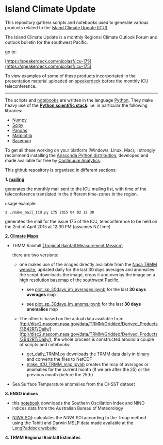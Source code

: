 # Island Climate Update

This repository gathers scripts and notebooks used to generate various products
related to the [Island Climate Update (ICU)](http://www.niwa.co.nz/climate/icu).

The Island Climate Update is a monthly Regional Climate Outlook Forum and outlook
bulletin for the southwest Pacific.

go to:

[https://speakerdeck.com/nicolasf/icu-175](https://speakerdeck.com/nicolasf/icu-175)

To view examples of some of these products incorportated in the presentation material uploaded
on [speakerdeck](https://speakerdeck.com/) before the monthly ICU teleconference.

<hr size=5>

The scripts and [notebooks]() are written in the language [Python](www.python.org). They make
heavy use of the [**Python scientific stack**](http://www.scipy.org/about.html): i.e. in particular the following libraries:

+ [Numpy](http://www.numpy.org/)
+ [Scipy](http://www.scipy.org/)
+ [Pandas](http://pandas.pydata.org/)
+ [Matplotlib](http://matplotlib.org/)
+ [Basemap](http://matplotlib.org/basemap/)

To get all these working on your platform (Windows, Linux, Mac), I strongly recommend installing the [Anaconda Python distribution](https://store.continuum.io/cshop/anaconda/), developed and made available for free by [Continuum Analytics](http://continuum.io/).  

This github repository is organised in different sections:

**1. [mailing](https://github.com/nicolasfauchereau/ICU/blob/master/mail/)**

  generates the monthly mail sent to the ICU mailing list, with time of the teleconference
  translated in the different time-zones in the region.

  usage example:

  ```
  $ ./make_mail_ICU.py 175 2015 04 02 12 30
  ```

  generates the mail for the issue 175 of the ICU, teleconference to be held on the 2nd of April 2015 at 12:30 PM (assumes NZ time)

**2. [Climate Maps](https://github.com/nicolasfauchereau/ICU/blob/master/maps/)**

  + TRMM Rainfall [(Tropical Rainfall Measurement Mission)](https://climatedataguide.ucar.edu/climate-data/trmm-tropical-rainfall-measuring-mission)

    there are two versions:

    + one makes use of the images directly available from the [Nasa TRMM website](http://trmm.gsfc.nasa.gov), updated daily for the last 30 days averages and anomalies: the script downloads the image, crops it and
    overlay the image on a high resolution basemap of the southwest Pacific.

      + see [plot_sp_30days_im_averages.ipynb](http://nbviewer.ipython.org/github/nicolasfauchereau/ICU/blob/master/maps/TRMM/plot_sp_30days_im_averages.ipynb) for the last **30 days averages** map

      + see [plot_sp_30days_im_anoms.ipynb](http://nbviewer.ipython.org/github/nicolasfauchereau/ICU/blob/master/maps/TRMM/plot_sp_30days_im_anoms.ipynb) for the last **30 days anomalies** map

    + The other is based on the actual data available from [ftp://disc2.nascom.nasa.gov/data/TRMM/Gridded/Derived_Products/3B42RT/Daily/](ftp://disc2.nascom.nasa.gov/data/TRMM/Gridded/Derived_Products/3B42RT/Daily/), the whole process is
    constructed around a couple of scripts and notebooks:

      + [get_daily_TRMM.py](https://github.com/nicolasfauchereau/ICU/blob/master/maps/TRMM/get_daily_TRMM.py) downloads the TRMM data daily in binary and converts the files
      to NetCDF
      + [make_ICU_TRMM_map.ipynb](http://nbviewer.ipython.org/github/nicolasfauchereau/ICU/blob/master/maps/TRMM/make_ICU_TRMM_map.ipynb) creates the map of averages or anomalies for the current month (if we are after the 25) or the previous month (before the 25th)

  + Sea Surface Temperature anomalies from the OI-SST dataset


**3. ENSO indices**

  + this [notebook]() downloads the Southern Oscillation Index and NINO indices data from the Australian Bureau of Meteorology

  + [NIWA SOI](): calculates the *NIWA* SOI according to the Troup method using the Tahiti and Darwin MSLP data made available at the [LongPaddock website]()

**4. TRMM Regional Rainfall Estimates**

